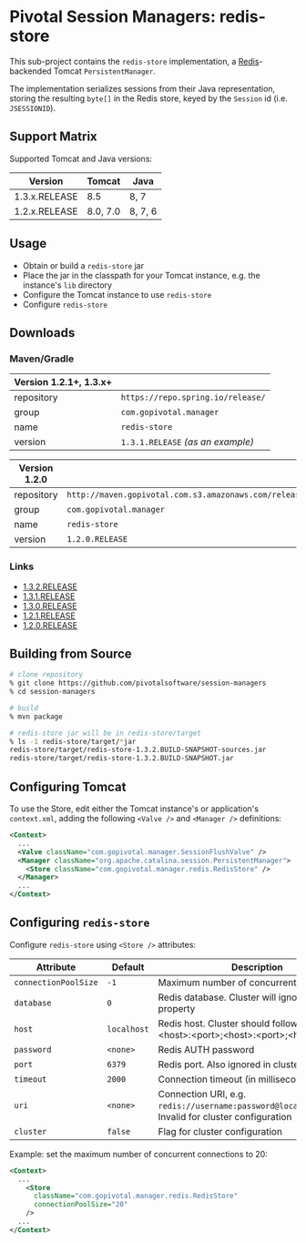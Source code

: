 # Pivotal Session Managers: redis-store
This sub-project contains the `redis-store` implementation, a [Redis][r]-backended Tomcat `PersistentManager`.

The implementation serializes sessions from their Java representation, storing the resulting `byte[]` in the Redis store, keyed by the `Session` id (i.e. `JSESSIONID`).

## Support Matrix

Supported Tomcat and Java versions:

| Version | Tomcat | Java |
| --- | --- | --- |
| 1.3.x.RELEASE | 8.5 | 8, 7 |
| 1.2.x.RELEASE | 8.0, 7.0 | 8, 7, 6 |

## Usage

* Obtain or build a `redis-store` jar
* Place the jar in the classpath for your Tomcat instance, e.g. the instance's `lib` directory
* Configure the Tomcat instance to use `redis-store`
* Configure `redis-store`

## Downloads

### Maven/Gradle

| Version 1.2.1+, 1.3.x+ | |
| --- | --- |
| repository | `https://repo.spring.io/release/` |
| group | `com.gopivotal.manager` |
| name | `redis-store` |
| version | `1.3.1.RELEASE` _(as an example)_ |


| Version 1.2.0 | |
| --- | --- |
| repository | `http://maven.gopivotal.com.s3.amazonaws.com/release/` |
| group | `com.gopivotal.manager` |
| name | `redis-store` |
| version | `1.2.0.RELEASE` |

### Links

* [1.3.2.RELEASE](https://repo.spring.io/libs-release-local/com/gopivotal/manager/redis-store/1.3.2.RELEASE/redis-store-1.3.2.RELEASE.jar)
* [1.3.1.RELEASE](https://repo.spring.io/libs-release-local/com/gopivotal/manager/redis-store/1.3.1.RELEASE/redis-store-1.3.1.RELEASE.jar)
* [1.3.0.RELEASE](https://repo.spring.io/libs-release-local/com/gopivotal/manager/redis-store/1.3.0.RELEASE/redis-store-1.3.0.RELEASE.jar)
* [1.2.1.RELEASE](https://repo.spring.io/libs-release-local/com/gopivotal/manager/redis-store/1.2.1.RELEASE/redis-store-1.2.1.RELEASE.jar)
* [1.2.0.RELEASE](http://maven.gopivotal.com.s3.amazonaws.com/release/com/gopivotal/manager/redis-store/1.2.0.RELEASE/redis-store-1.2.0.RELEASE.jar)

## Building from Source

```sh
# clone repository
% git clone https://github.com/pivotalsoftware/session-managers
% cd session-managers

# build
% mvn package

# redis-store jar will be in redis-store/target
% ls -1 redis-store/target/*jar
redis-store/target/redis-store-1.3.2.BUILD-SNAPSHOT-sources.jar
redis-store/target/redis-store-1.3.2.BUILD-SNAPSHOT.jar
```

## Configuring Tomcat
To use the Store, edit either the Tomcat instance's or application's `context.xml`, adding the following `<Valve />` and `<Manager />` definitions:

```xml
<Context>
  ...
  <Valve className="com.gopivotal.manager.SessionFlushValve" />
  <Manager className="org.apache.catalina.session.PersistentManager">
    <Store className="com.gopivotal.manager.redis.RedisStore" />
  </Manager>
  ...
</Context>
```

## Configuring `redis-store`
Configure `redis-store` using `<Store />` attributes:

| Attribute | Default | Description
| --- | ------- | -----------
| `connectionPoolSize` | `-1` | Maximum number of concurrent connections
| `database` | `0` | Redis database. Cluster will ignore this property
| `host` | `localhost` | Redis host. Cluster should follow this pattern: \<host>:\<port>;\<host>:\<port>;\<host>:\<port>
| `password` | `<none>` | Redis AUTH password
| `port` | `6379` | Redis port. Also ignored in cluster
| `timeout` | `2000` | Connection timeout (in milliseconds)
| `uri` | `<none>` | Connection URI, e.g. `redis://username:password@localhost:6370/0`. Invalid for cluster configuration
| `cluster` | `false` | Flag for cluster configuration

Example: set the maximum number of concurrent connections to 20:
```xml
<Context>
  ...
    <Store
      className="com.gopivotal.manager.redis.RedisStore"
      connectionPoolSize="20"
    />
  ...
</Context>
```

[r]: http://redis.io
